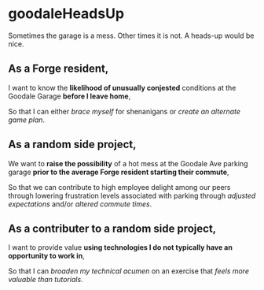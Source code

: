 # goodaleHeadsUp
Sometimes the garage is a mess. Other times it is not. A heads-up would be nice.

## As a Forge resident,

I want to know the **likelihood of unusually conjested** conditions at the Goodale Garage **before I leave home**,

So that I can either *brace myself* for shenanigans or *create an alternate game plan*.

## As a random side project,

We want to **raise the possibility** of a hot mess at the Goodale Ave parking garage **prior to the average Forge resident starting their commute**,

So that we can contribute to high employee delight among our peers through lowering frustration levels associated with parking through *adjusted expectations* and/or *altered commute times*.

## As a contributer to a random side project,

I want to provide value **using technologies I do not typically have an opportunity to work in**,

So that I can *broaden my technical acumen* on an exercise that *feels more valuable than tutorials*.
